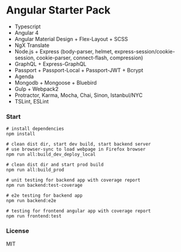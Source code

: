 # Angular Starter Pack

- Typescript
- Angular 4
- Angular Material Design + Flex-Layout + SCSS
- NgX Translate
- Node.js + Express (body-parser, helmet, express-session/cookie-session, cookie-parser, connect-flash, compression)
- GraphQL + Express-GraphQL
- Passport + Passport-Local + Passport-JWT + Bcrypt
- Agenda
- Mongodb + Mongoose + Bluebird
- Gulp + Webpack2
- Protractor, Karma, Mocha, Chai, Sinon, Istanbul/NYC
- TSLint, ESLint

### Start

```
# install dependencies
npm install
```
```
# clean dist dir, start dev build, start backend server
# use browser-sync to load webpage in Firefox browser
npm run all:build_dev_deploy_local
```
```
# clean dist dir and start prod build
npm run all:build_prod
```
```
# unit testing for backend app with coverage report
npm run backend:test-coverage
```
```
# e2e testing for backend app
npm run backend:e2e
```
```
# testing for frontend angular app with coverage report
npm run frontend:test
```

### License

MIT